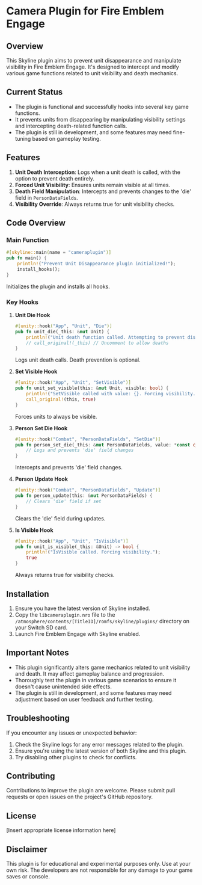 # Camera Plugin for Fire Emblem Engage

## Overview

This Skyline plugin aims to prevent unit disappearance and manipulate visibility in Fire Emblem Engage. It's designed to intercept and modify various game functions related to unit visibility and death mechanics.

## Current Status

- The plugin is functional and successfully hooks into several key game functions.
- It prevents units from disappearing by manipulating visibility settings and intercepting death-related function calls.
- The plugin is still in development, and some features may need fine-tuning based on gameplay testing.

## Features

1. **Unit Death Interception**: Logs when a unit death is called, with the option to prevent death entirely.
2. **Forced Unit Visibility**: Ensures units remain visible at all times.
3. **Death Field Manipulation**: Intercepts and prevents changes to the 'die' field in `PersonDataFields`.
4. **Visibility Override**: Always returns true for unit visibility checks.

## Code Overview

### Main Function
```rust
#[skyline::main(name = "cameraplugin")]
pub fn main() {
    println!("Prevent Unit Disappearance plugin initialized!");
    install_hooks();
}
```
Initializes the plugin and installs all hooks.

### Key Hooks

1. **Unit Die Hook**
   ```rust
   #[unity::hook("App", "Unit", "Die")]
   pub fn unit_die(_this: &mut Unit) {
       println!("Unit death function called. Attempting to prevent disappearance.");
       // call_original!(_this) // Uncomment to allow deaths
   }
   ```
   Logs unit death calls. Death prevention is optional.

2. **Set Visible Hook**
   ```rust
   #[unity::hook("App", "Unit", "SetVisible")]
   pub fn unit_set_visible(this: &mut Unit, visible: bool) {
       println!("SetVisible called with value: {}. Forcing visibility.", visible);
       call_original!(this, true)
   }
   ```
   Forces units to always be visible.

3. **Person Set Die Hook**
   ```rust
   #[unity::hook("Combat", "PersonDataFields", "SetDie")]
   pub fn person_set_die(_this: &mut PersonDataFields, value: *const c_char) {
       // Logs and prevents 'die' field changes
   }
   ```
   Intercepts and prevents 'die' field changes.

4. **Person Update Hook**
   ```rust
   #[unity::hook("Combat", "PersonDataFields", "Update")]
   pub fn person_update(this: &mut PersonDataFields) {
       // Clears 'die' field if set
   }
   ```
   Clears the 'die' field during updates.

5. **Is Visible Hook**
   ```rust
   #[unity::hook("App", "Unit", "IsVisible")]
   pub fn unit_is_visible(_this: &Unit) -> bool {
       println!("IsVisible called. Forcing visibility.");
       true
   }
   ```
   Always returns true for visibility checks.

## Installation

1. Ensure you have the latest version of Skyline installed.
2. Copy the `libcameraplugin.nro` file to the `/atmosphere/contents/[TitleID]/romfs/skyline/plugins/` directory on your Switch SD card.
3. Launch Fire Emblem Engage with Skyline enabled.

## Important Notes

- This plugin significantly alters game mechanics related to unit visibility and death. It may affect gameplay balance and progression.
- Thoroughly test the plugin in various game scenarios to ensure it doesn't cause unintended side effects.
- The plugin is still in development, and some features may need adjustment based on user feedback and further testing.

## Troubleshooting

If you encounter any issues or unexpected behavior:
1. Check the Skyline logs for any error messages related to the plugin.
2. Ensure you're using the latest version of both Skyline and this plugin.
3. Try disabling other plugins to check for conflicts.

## Contributing

Contributions to improve the plugin are welcome. Please submit pull requests or open issues on the project's GitHub repository.

## License

[Insert appropriate license information here]

## Disclaimer

This plugin is for educational and experimental purposes only. Use at your own risk. The developers are not responsible for any damage to your game saves or console.